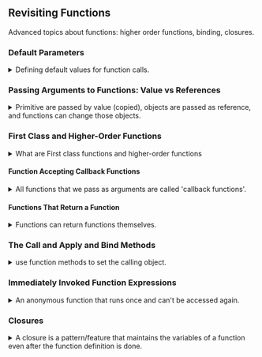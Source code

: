 ## Revisiting Functions

<summary>
Advanced topics about functions: higher order functions, binding, closures.
</summary>

### Default Parameters

<details>
<summary>
Defining default values for function calls.
</summary>
it's useful to have some parameters to a function that have default values, the default parameters are used, but if the user passes them, then the none-default values apply.

in the old world, if we wanted to have a default value, we would use short circuiting to check the parameter and then give it a different value;

```js
const foo = function (a) {
  a = a || 4; // if a is a falsy value, make it 4
  console.log(a);
};
```

because we use the _or || operator_, we can get weird stuff for zero or empty strings, we could upgrade to the null _coalescing operator (??)_, but there is a better way. we simply declare the default values in the function definition.

```js
const foo = function (a = 4) {
  console.log(a);
};
```

default values can contain expressions and can depend on other parameters (if they were defined before). when we have default values, we cannot skip arguments, and if we want to use the default values we start omitting from the end, but there is a trick. if we want to use a positional default value, we simply pass _undefined_ to it.

```js
const foo = function (a = 5 * 6, b = a + 9) {
  console.log(a, b);
};
foo(); //30,39
foo(2); //2,11
foo(7, 7); //7,7
//foo(,7); // won't work
foo(undefined, 4); //30,4
```

</details>

### Passing Arguments to Functions: Value vs References

<details>
<summary>
Primitive are passed by value (copied), objects are passed as reference, and functions can change those objects.
</summary>
there is a difference between how arguments behave depending on their type, primitives (passed by value) or objects (passed by reference).primitive arguments passed by value are 'copied' and they aren't effected from changes inside the function, but objects are passed as reference, and changes inside the function effect the objects from outside.

```js
const foo = function (flightNum, passenger) {
  flightNum = "LH999";
  passenger.name = "Mr. " + passenger.name;
  passenger.la = true;
};
const jonas = { name: "jonas" };
const flight = "ABC999";
foo(flight, jonas);
console.log(flight, jonas); //ABC999, {name:'Mr. Jonas', la:true}
foo(flight, jonas);
console.log(flight, jonas); //ABC999, {name:'Mr. Mr. Jonas', la:true}
```

we need to be very careful of this behavior, it's problematic that every function can change the object.

in javascript, when we say pass-by-reference, we mean 'pass the value of the reference'. we don't have pass-by-reference for primitives like c++.
there is no javascript code that's equivalent to this:

```cpp
void foo(int & a)
{
    a= 5; //pass by reference, change a
}
void bar( int * a)
{
    *b= 99; //pass by pointer, change a
}
```

</details>

### First Class and Higher-Order Functions

<details>
<summary>
What are First class functions and higher-order functions
</summary>

javascript has first-class functions:

> javascript treats functions as **first-class citizens**
> this means that functions are **simply values**
> functions are just another **"type" of object**

because functions are simply objects, we can store them as data members,give them names, pass them as arguments and even return them from other functions. because functions are objects, they also have methods, such as _bind_.

Higher-Order Functions

> a function that **receives** another function as an arguments, or **returns** a new function, **or both**.
> this is only possible because of first-class functions.

the addEventListener is an higher order function, it takes a callback function

```js
const greet = () => console.log("hey");
btnClose.addEventListener("click", greet); //higher order function, takes a callback;

function count() {
  //return a new function
  let counter = 0;
  return function () {
    counter++;
  };
}
const timesFoo = count();
timesFoo(); //1
timesFoo(); //2
```

first class function is the feature/concept, whether functions are objects.
higher-order functions are the functions themselves.

</details>

#### Function Accepting Callback Functions

<details>
<summary>
All functions that we pass as arguments are called 'callback functions'.
</summary>
continuing with the topic of higher-order functions.

```js
const oneWord = function (str) {
  return str.replace(/ /g, "").toLowerCase(); //regex, replace all
};
const upperFirstWord = function (str) {
  const [first, ...other] = str.split(" "); // rest operator
  return [first.toUpperCase(), ...others].join(" "); //spread operator
};
const transformer = (
  str,
  fn //higher order functions that takes a function
) => {
  console.log(`original string ${str}`);
  console.log(`transformed string ${fn(str)}`);
  console.log(`transformed by ${fn.name}`); //objects have names!
};

transformer("javaScript is the best!", upperFirstWord);
transformer("javaScript is the best!", oneWord);
```

the functions are still callback functions, even if they are called immediately. callback functions allow us to create abstractions, we hide the details to get more readable and more modular code.

</details>

#### Functions That Return a Function

<details>
<summary>
Functions can return functions themselves.
</summary>
The opposite of the last lecture, now we have a function that returns a function!

```js
const greet = function (greeting) {
  return function (name) {
    console.log(`${greeting} ${name}`);
  };
};
const greetHey = greet("hey");
greetHey("jonas"); // 'hey jonas'
greetHey("steven"); // 'hey steven'
greet("hello")("dan"); //'hello dan'
```

this works because of closures, which will be covered later. this is very important for functional programming.

```js
const greet = (greeting) => (name) => console.log(`${greeting} ${name}`); //arrow function
```

</details>

### The Call and Apply and Bind Methods

<details>
<summary>
use function methods to set the calling object.
</summary>

#### Call and Apply

<details>
<summary>
Setting the 'this' keyword for 'free functions'.
</summary>

Setting the 'this' keyword, remember that the 'this' keyword refers to the calling object. with the call and apply methods, we don't need to have the same function at each object

```js
const lufthansa = {
  airline: "Lufthansa",
  iataCode: "LH",
  bookings: [],
  book(flightNum, name) {
    console.log(
      `${name} booked a seat on ${this.airline} flight ${this.iataCode}${flightNum}`
    ); //using the *this* keyword
    this.bookings.push({ flight: `${this.iataCode}${flightNum}`, name }); //create an objects
  },
};

lufthansa.book(239, "jonas");
lufthansa.book(653, "joe");
```

but if want a new company, we don't want to repeat the code, so we move it into an external variable. but because the other object doesn't have the correct property "airline",because if we have this a free function, we don't have the correct _'this'_ keyword. to overcome the problem we can use the _.call()_ method,which takes an object as the first argument, and uses it's _'this'_.

```js
const book = lufthansa.book;
const eurowings = {
  name: "eurowings", //not airline, name
  iataCode: "EW",
  bookings: [],
  //book, //enchanted object literals syntax
};
//book(23, "sara"); // error, can't access property 'airline' of undefined
book.call(eurowings, 23, "sara"); //now eurowings is the the calling objects. even if we have undefined 'airline'
book.call(lufthansa, 244, "dan"); // call by using the lufthansa object
```

the _.apply()_ method is similar to to _.call()_, but it takes an array as the second argument. it's not as used today.

```js
const arr =[244,"j.j abrams"];
book.apply(eurowings,arr); //pass an array
book.call(eurowings,..arr); //pass an array, but spread it
```

</details>

#### The Bind Method

<details>
<summary>
sets the this keyword and other arguments and returns a new function without calling it.
</summary>
similar to *.apply()* and *.call()* methods, the *.bind()* method also takes an objects as the calling object, but it doesn't call the function, rather, it returns an function object which has the appropriate object bound to it. we can also pass other arguments that will be always used in the function.

```js
const bookEw = book.bind(eurowings);
bookEw(134, "steve"); //use eurowings objects
const bookEw13 = book.bind(eurowings, 13);
bookEw13("jonas");
bookEw13("martha");
const bookEw292 = bookEw.bind(292);
bookEw292("lucy");
```

this patterns is called _partial application_, we pre-define some arguments.
we can also use the bind method with objects and event Listeners. recall that when we add eventListeners, the calling object is the object on which the event is called (the button). the _.bind()_ method allows us to set which 'this' is used, even if we set it to the original object!

```js
lufthansa.planes = 300;
lufthansa.buyPlane = function () {
  console.log(this);
  this.planes++;
  console.log(this.planes);
};

//document.querySelector(".buy").addEventLister("click", lufthansa.buyPlane); // this isn't what we wanted! because the 'this' keyword is for the button.
document
  .querySelector(".buy")
  .addEventLister("click", lufthansa.buyPlane.bind(lufthansa)); //now the function callback is called on lufthansa object.
```

for partial application, we can set other arguments, not just the _this_. the order is important

```js
const addTax = (rate, value) => value + value * rate;
console.log(addTax(0.1, 200));
const addVat = addTax.bind(null, 0.23); //the null is just a convention.
console.log(addVat(200));

const foo2 = (arg1, fn) => {
  return fn.bind(null, arg1);
};
const foo3 = (arg1, fn) => (arg2) => fn(arg1, arg2);
const addVat2 = foo2(0.17, addTax);
const addVat3 = foo3(0.17, addTax);
console.log(addVat2(1000));
console.log(addVat3(1000));
```

</details>

#### Coding Challenge 1

<details>
<summary>
Binding events listeners to objects. default parameters, joining strings, using .call() and .bind() methods.
</summary>

> Let's build a simple poll app!
> A poll has a question, an array of options from which people can choose, and an array with the number of replies for each option. This data is stored in the starter **'poll'** object below.
>
> Your tasks:
>
> 1. Create a method called **'registerNewAnswer'** on the **'poll'** object. The
>    method does 2 things:
>
> - a. Display a prompt window for the user to input the number of the
>   selected option. The prompt should look like this:
>
> ```
>   What is your favorite programming language?
>   0: JavaScript
>   1: Python
>   2: Rust
>   3: C++
>   (Write option number)
> ```
>
> - b. Based on the input number, update the **'answers'** array property. For
>   example, if the option is 3, increase the value at position 3 of the array by 1. Make sure to check if the input is a number and if the number makes
>   sense (e.g. answer 52 wouldn't make sense, right?)
>
> 2. Call this method whenever the user clicks the **"Answer poll"** button.
> 3. Create a method **'displayResults'** which displays the poll results. The
>    method takes a string as an input (called **'type'**), which can be either _'string'_ or _'array'_. If type is _'array'_, simply display the results array as it is, using console.log(). This should be the default option. If type is _'string'_, display a string like _"Poll results are 13, 2, 4, 1"_.
> 4. Run the '**displayResults'** method at the end of each **'registerNewAnswer'** method call.
> 5. Bonus: Use the **'displayResults'** method to display the 2 arrays in the test data. Use both the _'array'_ and the \*'string'\*\*option. Do not put the arrays in the poll object! So what should the this keyword look like in this situation?
>
> Test data for bonus:
>
> - Data 1: [5, 2, 3]
> - Data 2: [1, 5, 3, 9, 6, 1]
>
> Hints: Use many of the tools you learned about in this and the last section
>
> ```js
> const poll = {
>   question: "What is your favorite programming language?",
>   options: ["0: JavaScript", "1: Python", "2: Rust", "3:  C++"],
>   // This generates [0, 0, 0, 0]. More in the next section!
>   answers: new Array(4).fill(0),
> };
> ```

</details>

</details>

### Immediately Invoked Function Expressions

<details>
<summary>
An anonymous function that runs once and can't be accessed again.
</summary>
a function that is used only once and only when it's declared. this is used a lot with *await-async*. we can do this with immediately invoked function expressions.

```js
(function () {
  console.log("un callable function");
});
(function () {
  console.log("called once!");
})();
() => console.log("never again")();
```

functions create scopes,and scopes can only access outer scopes,it was once used as a way to protect variables (before we had const\let and block-scopes).

</details>

### Closures

<details>
<summary>
A closure is a pattern/feature that maintains the variables of a function even after the function definition is done.
</summary>
Closures are considered a complicated topic, but they are actually the summation of the scope-chain and call-stacks and execution contexts ideas. we don't create closures manually, it's just something that happens.

```js
const secureBooking = function () {
  let passengerCount = 0;
  return function () {
    passengerCount++;
    console.log(`${passengerCount} passengers`);
  };
};
const booker = secureBooking();
booker(); //1 passengers
booker(); //2 passengers
```

the function objects maintain the variables from when they were defined. the closure contains all the data that was relevant when it was created. every function contains the execution context of when it was created. this is the closure. closures have priority over other scopes.

> - A function always has access to the variable environment(VE) of the execution context in which it was created.
> - **Closure**: VE attached to the function, exactly as it was at the time and place the function was created.

other ways to describe closures

> - A closure is the closed-over **variable environment** of the execution context **in which the function was created**, even **after** that execution context is gone.
> - A closure gives a function access to all the variable **of it's parent function**, even **after** that parent function has returns, the function keeps a **reference** to it's outer scope, which **preserves** the scope chain throughout time.
> - A closure makes sure that a function doesn't lose connection to **variables that existed at the function's birth place**.
> - A closure is like a **backpack** that a function carries around wherever it goes. This backpack has all the **variables that were present in the environment where the function was created**.
>   We do **NOT** have to manually create closure, this is a javaScript feature that happens automatically. we can't even access closed-over variables explicitly. a Closure is **NOT** a tangible javaScript object.

we can look at the internal properties of the function object in the console. it's better to do so in the browser so we can navigate it.

```js
console.dir(booker); // look in the browser, not in the code.
```

when we see properties with double square brackets like \[\[scopes\]\], it means it's an internal property that we can't access by code.

we don't have to use higher-order functions to see closures in action. in this example we see a closed-over variable that keeps living even after the function
that created it is gone.

```js
let f;
const g = function () {
  const a = 23;
  f = function () {
    console.log(a * 2);
  };
};
const h = function () {
  const b = 70;
  f = function () {
    console.log(b * 2);
  };
};
g();
f(); //46
h(); // reassign f.
f(); // 140
g();
f(); //46
```

a timer is also an example of closure.

```js
const diff = 5;
const boardPassengers = function (n, wait) {
  const perGroup = Math.trunc(n / 3);
  const diff = n - 3 * perGroup;
  setTimeout(function () {
    console.log(
      `we are now boarding 3 groups of ${perGroup} passengers and additional ${diff}`
    );
  }, wait * 1000);
  console.log(`boarding will start in ${wait} seconds`);
};
const perGroup = 5;
boardPassengers(16, 2);
```

the perGroup variable and the other arguments are maintained in the closure of the callback function. the closure has priority over the outer scopes, the callback uses the closure variables as it's immediate scope.

#### Coding Challenge 2

<details>
<summary>
using IIFE and closures to create an event listener.
</summary>

> This is more of a thinking challenge than a coding challenge
>
> Your tasks:
>
> 1. Take the IIFE below and at the end of the function, attach an event listener that changes the color of the selected h1 element ('header') to blue, each time the body element is clicked. Do not select the h1 element again!
> 2. And now explain to yourself (or someone around you) why this worked! Take all the time you need. Think about when exactly the callback function is executed, and what that means for the variables involved in this example.
>
> ```js
> (function () {
>   const header = document.querySelector("h1");
>   header.style.color = "red";
> })();
> ```

</details>

</details>
